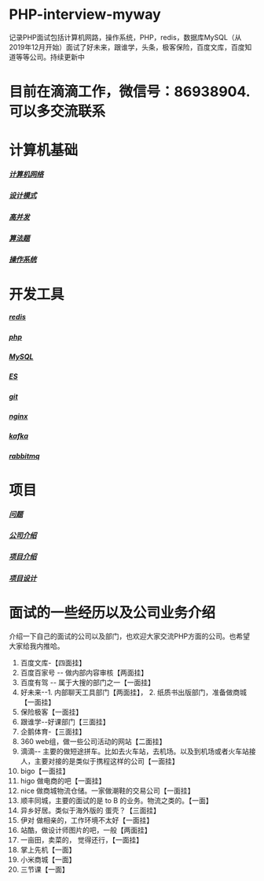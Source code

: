 # PHP-interview-myway
记录PHP面试包括计算机网路，操作系统，PHP，redis，数据库MySQL（从2019年12月开始）面试了好未来，跟谁学，头条，极客保险，百度文库，百度知道等等公司。持续更新中

# 目前在滴滴工作，微信号：86938904. 可以多交流联系

# 计算机基础
##### [计算机网络](计算机网络.md)
##### [设计模式](设计模式.md)
##### [高并发](高并发.md)
##### [算法题](算法题.md)
##### [操作系统]()
# 开发工具
##### [redis](redis.md)
##### [php](php.md)
##### [MySQL](mysql.md)
##### [ES](es.md)
##### [git](git.md)
##### [nginx](nginx.md)
##### [kafka](kafka.md)
##### [rabbitmq](rabbitmq.md)
# 项目
##### [问题](问题.md)
##### [公司介绍](公司介绍.md)
##### [项目介绍](项目介绍.md)
##### [项目设计](项目设计.md)

# 面试的一些经历以及公司业务介绍
介绍一下自己的面试的公司以及部门，也欢迎大家交流PHP方面的公司。也希望大家给我内推哈。

1. 百度文库-【四面挂】
2. 百度百家号  -- 做内部内容审核【两面挂】
3. 百度有驾 -- 属于大搜的部门之一【一面挂】
4. 好未来--1. 内部聊天工具部门【两面挂】， 2. 纸质书出版部门，准备做商城【一面挂】
5. 保险极客【一面挂】
6. 跟谁学--好课部门【三面挂】
7. 企鹅体育-【三面挂】
9. 360  web组，做一些公司活动的网站【二面挂】
10. 滴滴-- 主要的做短途拼车。比如去火车站，去机场。以及到机场或者火车站接人，主要对接的是类似于携程这样的公司【一面挂】
11. bigo【一面挂】
12. higo 做电商的吧【一面挂】
13. nice 做商城物流仓储。一家做潮鞋的交易公司【一面挂】
14. 顺丰同城，主要的面试的是 to B 的业务。物流之类的。【一面】
15. 异乡好居。类似于海外版的 蛋壳？【三面挂】
16. 伊对  做相亲的，工作环境不太好【一面挂】
17. 站酷，做设计师图片的吧，一般【两面挂】
18. 一亩田，卖菜的， 觉得还行，【一面挂】
19. 掌上先机【一面】
20. 小米商城【一面】
21. 三节课【一面】



